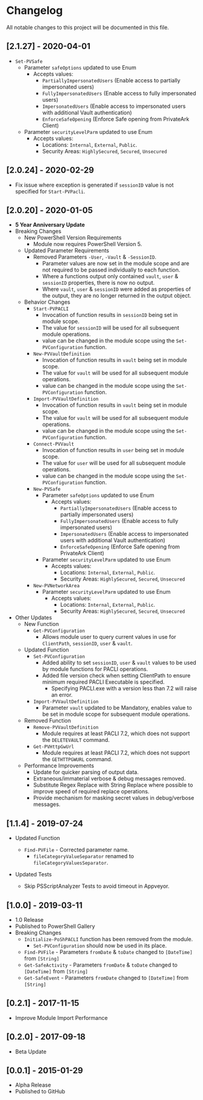 # Changelog

All notable changes to this project will be documented in this file.

## [2.1.27] - 2020-04-01

- `Set-PVSafe`
  - Parameter `safeOptions` updated to use Enum
    - Accepts values:
      - `PartiallyImpersonatedUsers` (Enable access to partially impersonated users)
      - `FullyImpersonatedUsers` (Enable access to fully impersonated users)
      - `ImpersonatedUsers` (Enable access to impersonated users with additional Vault authentication)
      - `EnforceSafeOpening` (Enforce Safe opening from PrivateArk Client)
  - Parameter `securityLevelParm` updated to use Enum
    - Accepts values:
      - Locations: `Internal`, `External`, `Public`.
      - Security Areas: `HighlySecured`, `Secured`, `Unsecured`

## [2.0.24] - 2020-02-29

- Fix issue where exception is generated if `sessionID` value is not specified for `Start-PVPacli`.

## [2.0.20] - 2020-01-05

- **5 Year Anniversary Update**
- Breaking Changes
  - New PowerShell Version Requirements
    - Module now requires PowerShell Version 5.
  - Updated Parameter Requirements
    - Removed Parameters `-User`, `-Vault` & `-SessionID`.
      - Parameter values are now set in the module scope and are not required to be passed individually to each function.
      - Where a functions output only contained `vault`, `user` & `sessionID` properties, there is now no output.
      - Where `vault`, `user` & `sessionID` were added as properties of the output, they are no longer returned in the output object.
  - Behavior Changes
    - `Start-PVPACLI`
      - Invocation of function results in `sessionID` being set in module scope.
      - The value for `sessionID` will be used for all subsequent module operations.
      - value can be changed in the module scope using the `Set-PVConfiguration` function.
    - `New-PVVaultDefinition`
      - Invocation of function results in `vault` being set in module scope.
      - The value for `vault` will be used for all subsequent module operations.
      - value can be changed in the module scope using the `Set-PVConfiguration` function.
    - `Import-PVVaultDefinition`
      - Invocation of function results in `vault` being set in module scope.
      - The value for `vault` will be used for all subsequent module operations.
      - value can be changed in the module scope using the `Set-PVConfiguration` function.
    - `Connect-PVVault`
      - Invocation of function results in `user` being set in module scope.
      - The value for `user` will be used for all subsequent module operations.
      - value can be changed in the module scope using the `Set-PVConfiguration` function.
    - `New-PVSafe`
      - Parameter `safeOptions` updated to use Enum
        - Accepts values:
          - `PartiallyImpersonatedUsers` (Enable access to partially impersonated users)
          - `FullyImpersonatedUsers` (Enable access to fully impersonated users)
          - `ImpersonatedUsers` (Enable access to impersonated users with additional Vault authentication)
          - `EnforceSafeOpening` (Enforce Safe opening from PrivateArk Client)
      - Parameter `securityLevelParm` updated to use Enum
        - Accepts values:
          - Locations: `Internal`, `External`, `Public`.
          - Security Areas: `HighlySecured`, `Secured`, `Unsecured`
    - `New-PVNetworkArea`
      - Parameter `securityLevelParm` updated to use Enum
        - Accepts values:
          - Locations: `Internal`, `External`, `Public`.
          - Security Areas: `HighlySecured`, `Secured`, `Unsecured`
- Other Updates
  - New Function
    - `Get-PVConfiguration`
      - Allows module user to query current values in use for `ClientPath`, `sessionID`, `user` & `vault`.
  - Updated Function
    - `Set-PVConfiguration`
      - Added ability to set `sessionID`, `user` & `vault` values to be used by module functions for PACLI operations.
      - Added file version check when setting ClientPath to ensure minimum required PACLI Executable is specified.
        - Specifying PACLI.exe with a version less than 7.2 will raise an error.
    - `Import-PVVaultDefinition`
      - Parameter `vault` updated to be Mandatory, enables value to be set in module scope for subsequent module operations.
  - Removed Function
    - `Remove-PVVaultDefinition`
      - Module requires at least PACLI 7.2, which does not support the `DELETEVAULT` command.
    - `Get-PVHttpGwUrl`
      - Module requires at least PACLI 7.2, which does not support the `GETHTTPGWURL` command.
  - Performance Improvements
    - Update for quicker parsing of output data.
    - Extraneous/immaterial verbose & debug messages removed.
    - Substitute Regex Replace with String Replace where possible to improve speed of required replace operations.
    - Provide mechanism for masking secret values in debug/verbose messages.

## [1.1.4] - 2019-07-24

- Updated Function
  - `Find-PVFile` - Corrected parameter name.
    - `fileCategoryValueSeparator` renamed to `fileCategoryValuesSeparator`.

- Updated Tests
  - Skip PSScriptAnalyzer Tests to avoid timeout in Appveyor.

## [1.0.0] - 2019-03-11

- 1.0 Release
- Published to PowerShell Gallery
- Breaking Changes
  - `Initialize-PoShPACLI` function has been removed from the module.
    - `Set-PVConfiguration` should now be used in its place.
  - `Find-PVFile` - Parameters `fromDate` & `toDate` changed to `[DateTime]` from `[String]`
  - `Get-SafeActivity` - Parameters `fromDate` & `toDate` changed to `[DateTime]` from `[String]`
  - `Get-SafeEvent` - Parameters `fromDate` changed to `[DateTime]` from `[String]`

## [0.2.1] - 2017-11-15

- Improve Module Import Performance

## [0.2.0] - 2017-09-18

- Beta Update

## [0.0.1] - 2015-01-29

- Alpha Release
- Published to GitHub
